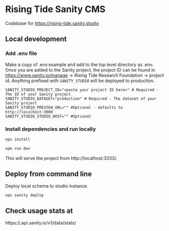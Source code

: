 # Rising Tide Sanity CMS
Codebase for https://rising-tide.sanity.studio

## Local development

### Add .env file
Make a copy of .env.example and add to the top level directory as .env. Once you are added to the Sanity project, the project ID can be found in https://www.sanity.io/manage → Rising Tide Research Foundation → project id. Anything prefixed with `SANITY_STUDIO` will be deployed to production.

```
SANITY_STUDIO_PROJECT_ID="<paste your project ID here>" # Required - The ID of your Sanity project
SANITY_STUDIO_DATASET="production" # Required - The dataset of your Sanity project
SANITY_STUDIO_PREVIEW_URL="" #Optional - defaults to http://localhost:3000
SANITY_STUDIO_STUDIO_HOST="" #Optional
```

### Install dependencies and run locally
```bash
npx install
```

```bash
npm run dev
```

This will serve the project from http://localhost:3333/.

## Deploy from command line
Deploy local schema to studio instance.
```
npx sanity deploy
```

## Check usage stats at
https://<projectId>.api.sanity.io/v1/data/stats/<datasetName>

